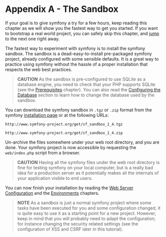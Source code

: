 Appendix A - The Sandbox
========================

If your goal is to give symfony a try for a few hours, keep reading this
chapter as we will show you the fastest way to get you started. If you want to
bootstrap a real world project, you can safely skip this chapter, and
[jump](03-Symfony-Installation#chapter_03) to the next one right away.

The fastest way to experiment with symfony is to install the symfony sandbox.
The sandbox is a dead-easy-to-install pre-packaged symfony project, already
configured with some sensible defaults. It is a great way to practice using
symfony without the hassle of a proper installation that respects the web best
practices.

>**CAUTION**
>As the sandbox is pre-configured to use SQLite as a database
>engine, you need to check that your PHP supports SQLite (see the
>[Prerequisites](02-Prerequisites#chapter_02) chapter). You can also
>read the [Configuring the Database](04-Project-Setup#chapter_04_configuring_the_database)
>section to learn how to change the database used by the sandbox.

You can download the symfony sandbox in `.tgz` or `.zip` format from the
symfony [installation page](http://www.symfony-project.org/installation/1_4)
or at the following URLs:

    http://www.symfony-project.org/get/sf_sandbox_1_4.tgz

    http://www.symfony-project.org/get/sf_sandbox_1_4.zip

Un-archive the files somewhere under your web root directory, and you are
done. Your symfony project is now accessible by requesting the `web/index.php`
script from a browser.

>**CAUTION**
>Having all the symfony files under the web root directory is fine for
>testing symfony on your local computer, but is a really bad idea for
>a production server as it potentially makes all the internals of your
>application visible to end users.

You can now finish your installation by reading the
[Web Server Configuration](05-Web-Server-Configuration#chapter_05)
and the [Environments](06-Environments#chapter_06) chapters.

>**NOTE**
>As a sandbox is just a normal symfony project where some tasks have
>been executed for you and some configuration changed, it is quite
>easy to use it as a starting point for a new project. However, keep in mind
>that you will probably need to adapt the configuration; for instance
>changing the security related settings (see the configuration of XSS
>and CSRF later in this tutorial).
